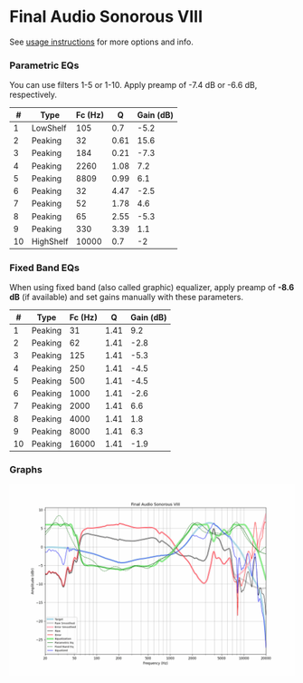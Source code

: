 # Final Audio Sonorous VIII
See [usage instructions](https://github.com/jaakkopasanen/AutoEq#usage) for more options and info.

### Parametric EQs
You can use filters 1-5 or 1-10. Apply preamp of -7.4 dB or -6.6 dB, respectively.

|   # | Type      |   Fc (Hz) |    Q |   Gain (dB) |
|-----|-----------|-----------|------|-------------|
|   1 | LowShelf  |       105 | 0.7  |        -5.2 |
|   2 | Peaking   |        32 | 0.61 |        15.6 |
|   3 | Peaking   |       184 | 0.21 |        -7.3 |
|   4 | Peaking   |      2260 | 1.08 |         7.2 |
|   5 | Peaking   |      8809 | 0.99 |         6.1 |
|   6 | Peaking   |        32 | 4.47 |        -2.5 |
|   7 | Peaking   |        52 | 1.78 |         4.6 |
|   8 | Peaking   |        65 | 2.55 |        -5.3 |
|   9 | Peaking   |       330 | 3.39 |         1.1 |
|  10 | HighShelf |     10000 | 0.7  |        -2   |

### Fixed Band EQs
When using fixed band (also called graphic) equalizer, apply preamp of **-8.6 dB** (if available) and set gains manually with these parameters.

|   # | Type    |   Fc (Hz) |    Q |   Gain (dB) |
|-----|---------|-----------|------|-------------|
|   1 | Peaking |        31 | 1.41 |         9.2 |
|   2 | Peaking |        62 | 1.41 |        -2.8 |
|   3 | Peaking |       125 | 1.41 |        -5.3 |
|   4 | Peaking |       250 | 1.41 |        -4.5 |
|   5 | Peaking |       500 | 1.41 |        -4.5 |
|   6 | Peaking |      1000 | 1.41 |        -2.6 |
|   7 | Peaking |      2000 | 1.41 |         6.6 |
|   8 | Peaking |      4000 | 1.41 |         1.8 |
|   9 | Peaking |      8000 | 1.41 |         6.3 |
|  10 | Peaking |     16000 | 1.41 |        -1.9 |

### Graphs
![](./Final%20Audio%20Sonorous%20VIII.png)

